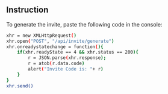 ## Instruction

To generate the invite, paste the following code in the console:

```sh
xhr = new XMLHttpRequest()
xhr.open("POST", "/api/invite/generate")
xhr.onreadystatechange = function(){
	if(xhr.readyState == 4 && xhr.status == 200){
		r = JSON.parse(xhr.response);
		r = atob(r.data.code)
		alert("Invite Code is: "+ r)
	}
}
xhr.send()
```
